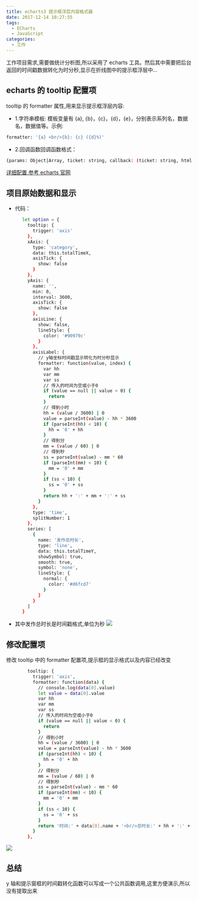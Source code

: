 ```yaml
---
title: echarts3 提示框浮层内容格式器
date: 2017-12-14 10:27:55
tags:
  - ECharts
  - JavaScript
categories: 
  - 工作
---
```


工作项目需求,需要做统计分析图,所以采用了 echarts 工具。然后其中需要把后台返回的时间戳数据转化为时分秒,显示在折线图中的提示框浮层中...

<!-- more -->

## echarts 的 tooltip 配置项

tooltip 的 formatter 属性,用来显示提示框浮层内容:

* 1.字符串模板:
  模板变量有 {a}, {b}，{c}，{d}，{e}，分别表示系列名，数据名，数据值等。示例:

```bash
formatter: '{a} <br/>{b}: {c} ({d}%)'
```

* 2.回调函数回调函数格式：

```bash
(params: Object|Array, ticket: string, callback: (ticket: string, html: string)) => string
```

[详细配置,参考 echarts 官网](http://echarts.baidu.com/option.html#tooltip.formatter)

## 项目原始数据和显示

* 代码：

```bash
      let option = {
        tooltip: {
          trigger: 'axis'
        },
        xAxis: {
          type: 'category',
          data: this.totalTimeX,
          axisTick: {
            show: false
          }
        },
        yAxis: {
          name: '',
          min: 0,
          interval: 3600,
          axisTick: {
            show: false
          },
          axisLine: {
            show: false,
            lineStyle: {
              color: '#90979c'
            }
          },
          axisLabel: {
            // y轴坐标时间戳显示转化为时分秒显示
            formatter: function(value, index) {
              var hh
              var mm
              var ss
              // 传入的时间为空或小于0
              if (value == null || value < 0) {
                return
              }
              // 得到小时
              hh = (value / 3600) | 0
              value = parseInt(value) - hh * 3600
              if (parseInt(hh) < 10) {
                hh = '0' + hh
              }
              // 得到分
              mm = (value / 60) | 0
              // 得到秒
              ss = parseInt(value) - mm * 60
              if (parseInt(mm) < 10) {
                mm = '0' + mm
              }
              if (ss < 10) {
                ss = '0' + ss
              }
              return hh + ':' + mm + ':' + ss
            }
          },
          type: 'time',
          splitNumber: 1
        },
        series: [
          {
            name: '发作总时长',
            type: 'line',
            data: this.totalTimeY,
            showSymbol: true,
            smooth: true,
            symbol: 'none',
            lineStyle: {
              normal: {
                color: '#d6fcd7'
              }
            }
          }
        ]
      }
```

* 其中发作总时长是时间戳格式,单位为秒
  ![](https://i.imgur.com/lVcaswZ.gif)

## 修改配置项

修改 tooltip 中的 formatter 配置项,提示框的显示格式以及内容已经改变

```bash
        tooltip: {
          trigger: 'axis',
          formatter: function(data) {
            // console.log(data[0].value)
            let value = data[0].value
            var hh
            var mm
            var ss
            // 传入的时间为空或小于0
            if (value == null || value < 0) {
              return
            }
            // 得到小时
            hh = (value / 3600) | 0
            value = parseInt(value) - hh * 3600
            if (parseInt(hh) < 10) {
              hh = '0' + hh
            }
            // 得到分
            mm = (value / 60) | 0
            // 得到秒
            ss = parseInt(value) - mm * 60
            if (parseInt(mm) < 10) {
              mm = '0' + mm
            }
            if (ss < 10) {
              ss = '0' + ss
            }
            return '时间:' + data[0].name + '<br/>总时长:' + hh + ':' + mm + ':' + ss
          }
        },
```

![](https://i.imgur.com/lN2597q.gif)

## 总结

y 轴和提示窗框的时间戳转化函数可以写成一个公共函数调用,这里方便演示,所以没有提取出来
